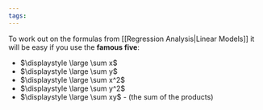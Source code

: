 ```yaml
---
tags:
---
```

To work out on the formulas from [[Regression Analysis|Linear Models]] it will be easy if you use the **famous five**:
- $\displaystyle \large \sum x$
- $\displaystyle \large \sum y$
- $\displaystyle \large \sum x^2$
- $\displaystyle \large \sum y^2$
- $\displaystyle \large \sum xy$ - (the sum of the products)
